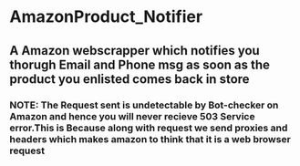 # AmazonProduct_Notifier

## A Amazon webscrapper which notifies you thorugh Email and Phone msg as soon as the product you enlisted comes back in store

### NOTE: The Request sent is undetectable by Bot-checker on Amazon and hence you will never recieve 503 Service error.This is Because along with request we send proxies and headers which makes amazon to think that it is a web browser request

